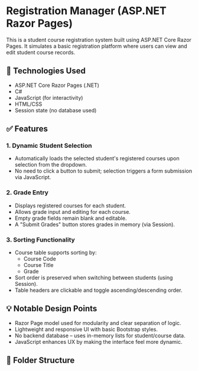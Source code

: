 # Registration Manager (ASP.NET Razor Pages)

This is a student course registration system built using ASP.NET Core Razor Pages. It simulates a basic registration platform where users can view and edit student course records.

## 🔧 Technologies Used

- ASP.NET Core Razor Pages (.NET)
- C#
- JavaScript (for interactivity)
- HTML/CSS
- Session state (no database used)

## ✅ Features

### 1. Dynamic Student Selection
- Automatically loads the selected student's registered courses upon selection from the dropdown.
- No need to click a button to submit; selection triggers a form submission via JavaScript.

### 2. Grade Entry
- Displays registered courses for each student.
- Allows grade input and editing for each course.
- Empty grade fields remain blank and editable.
- A "Submit Grades" button stores grades in memory (via Session).

### 3. Sorting Functionality
- Course table supports sorting by:
  - Course Code
  - Course Title
  - Grade
- Sort order is preserved when switching between students (using Session).
- Table headers are clickable and toggle ascending/descending order.

## 💡 Notable Design Points

- Razor Page model used for modularity and clear separation of logic.
- Lightweight and responsive UI with basic Bootstrap styles.
- No backend database – uses in-memory lists for student/course data.
- JavaScript enhances UX by making the interface feel more dynamic.

## 📂 Folder Structure

